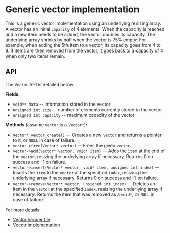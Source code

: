 # Generic vector implementation

This is a generic vector implementation using an underlying resizing array. A vector has an initial `capacity` of 4 elements. When the capacity is reached and a new item needs to be added, the vector doubles its capacity. The underlying array shrinks by half when the vector is 75% empty. For example, when adding the 5th item to a vector, its capacity goes from 4 to 8. If items are then removed from the vector, it goes back to a capacity of 4 when only two items remain. 

## API

The `Vector` API is detailed below.

**Fields:**
  * `void** data` -- information stored in the vector 
  * `unsigned int size` -- number of elements currently stored in the vector
  * `unsigned int capacity` -- maximum capacity of the vector

**Methods** (assume `vector` is a `Vector*`)**:**
  * `Vector* vector_create()` -- Creates a new `vector` and returns a pointer to it, or `NULL` in case of failure.
  * `vector->free(Vector* vector)` -- Frees the given `vector`.
  * `vector->add(Vector* vector, void* item)` -- Adds the `item` at the end of the `vector`, resizing the underlying array if necessary. Returns 0 on success and -1 on failure.
  * `vector->insert(Vector* vector, void* item, unsigned int index)` -- Inserts the `item` to the `vector` at the specified `index`, resizing the underlying array if necessary. Returns 0 on success and -1 on failure.
  * `vector->remove(Vector* vector, unsigned int index)` -- Deletes an item in the `vector` at the specified `index`, resizing the underlying array if necessary. Returns the item that was removed as a `void*`, or `NULL` in case of failure.

For more details:
  * [Vector header file](https://github.com/alexandra-zaharia/libgcds/blob/master/include/Vector/vector.h)
  * [Vecotr implementation](https://github.com/alexandra-zaharia/libgcds/blob/master/src/Vector/vector.c)